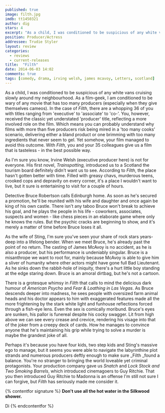 ```yaml
---
published: true
image: filth.jpg
imdb: tt1450321
author: dig 
stars: 4
excerpt: "As a child, I was conditioned to be suspicious of any white vans cruising slowly around my neighbourhood. As a film-geek, I am conditioned to be wary of any movie that has too many producers (especially when they give themselves cameos)."
position: Producer/Actress
addressee: Trudie Styler
layout: review
categories: 
  - reviews
  - current-releases
title:  "Filth"
date: 2014-06-03 14:02
comments: true
tags: [comedy, drama, irving welsh, james mcavoy, Letters, scotland]
---
```

As a child, I was conditioned to be suspicious of any white vans cruising slowly around my neighbourhood. As a film-geek, I am conditioned to be wary of any movie that has too many producers (especially when they give themselves cameos). In the case of _Filth_, there are a whopping 36 of you with titles ranging from 'executive' to 'associate' to 'co-'. You, however, received the classic yet understated 'producer' title, reflecting a more involved role on the film. Which means you can probably understand why films with more than five producers risk being mired in a 'too many cooks' scenario, delivering either a bland product or one brimming with too many ingredients that never seem to gel. Yet somehow, your film managed to avoid this outcome. With _Filth,_ you and your 35 colleagues give us a film that is tasteless - in the best possible way. 

As I'm sure you know, Irvine Welsh (executive producer here) is not for everyone. His first novel, _Trainspotting,_ introduced us to a Scotland the tourism board definitely didn't want us to see. According to _Filth_, the place hasn't gotten better with time. Filled with greasy chavs, murderous teens, crooked cops and depravity on every corner, it's a place I wouldn't want to live, but it sure is entertaining to visit for a couple of hours.

Detective Bruce Robertson calls Edinburgh home. As soon as he's secured a promotion, he'll be reunited with his wife and daughter and once again be king of his own castle. There isn't any taboo Bruce won't break to achieve his goal, and he plays the people in his life - coworkers, associates, suspects and women - like chess pieces in an elaborate game where only he knows the rules. But the psychic cracks are beginning to show, and it's merely a matter of time before Bruce loses it all. 

As the wife of Sting, I'm sure you've seen your share of rock stars years-deep into a lifelong bender. When we meet Bruce, he's already past the point of no return. The casting of James McAvoy is no accident, as he is also a producer, but his performance is undeniably singular. Bruce is a misanthrope we want to root for, mainly because McAvoy is able to give him a sliver of humanity where other actors might have gone full Bad Lieutenant. As he sinks down the rabbit-hole of iniquity, there's a hurt little boy standing at the edge staring down. Bruce is an amoral dirtbag, but he's not a cartoon.

There is a grotesque whimsy in _Filth_ that calls to mind the delicious dark humour of _American Psycho_ and _Fear & Loathing in Las Vegas_. As Bruce descends deeper into madness, he sees people with oversized farm animal heads and his doctor appears to him with exaggerated features made all the more frightening by the stark white light and funhouse reflections forced through a fish-eye lens. Even the sex is comically moribund. Bruce's eyes are sunken, his pallor is funereal despite his cocky swagger. Lit from high above we can see every crease and crevice, rendering his visage into that of the joker from a creepy deck of cards. How he manages to convince anyone that he's maintaining his grip while trying to solve a murder is maybe the grandest joke of all. 

Perhaps it's because you have four kids, two step kids and Sting's massive ego to manage, but it seems you were able to navigate the labyrinthine plot strands and numerous producers deftly enough to make sure _Filth _found a balance. You're no stranger to bringing the world loveable yet criminal protagonists. Your production company gave us _Snatch_ and _Lock Stock and Two Smoking Barrels_, which introduced cinemagoers to Guy Ritchie. That you then introduced Guy Ritchie to Madonna is an offense I'm still not sure I can forgive, but _Filth_ has seriously made me consider it.

{% contentfor signature %}
**Don't use all the hot water in the Silkwood shower.**

Di
{% endcontentfor %}
